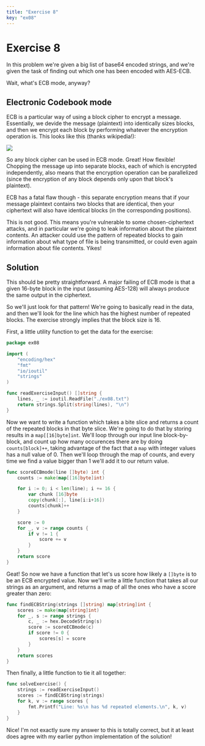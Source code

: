 ```yaml
---
title: "Exercise 8"
key: "ex08"
---
```


# Exercise 8

In this problem we're given a big list of base64 encoded strings, and we're
given the task of finding out which one has been encoded with AES-ECB.

Wait, what's ECB mode, anyway?

## Electronic Codebook mode

ECB is a particular way of using a block cipher to encrypt a message.
Essentially, we devide the message (plaintext) into identically sizes
blocks, and then we encrypt each block by performing whatever the
encryption operation is. This looks like this (thanks wikipedia!):

![](https://upload.wikimedia.org/wikipedia/commons/thumb/e/e6/ECB_decryption.svg/1202px-ECB_decryption.svg.png)

So any block cipher can be used in ECB mode. Great! How flexible! Chopping
the message up into separate blocks, each of which is encrypted
independently, also means that the encryption operation can be
parallelized (since the encryption of any block depends only upon that
block's plaintext).

ECB has a fatal flaw though - this separate encryption means that if your
message plaintext contains two blocks that are identical, then your
ciphertext will also have identical blocks (in the corresponding
positions).

This is not good. This means you're vulnerable to some chosen-ciphertext
attacks, and in particular we're going to leak information about the plaintext
contents. An attacker could use the pattern of repeated blocks to gain
information about what type of file is being transmitted, or could even again
information about file contents. Yikes!


## Solution

This should be pretty straightforward. A major failing of ECB mode is that a
given 16-byte block in the input (assuming AES-128) will always produce the
same output in the ciphertext.

So we'll just look for that pattern! We're going to basically read in the data,
and then we'll look for the line which has the highest number of repeated
blocks. The exercise strongly implies that the block size is 16.

First, a little utility function to get the data for the exercise:

```go
package ex08

import (
	"encoding/hex"
	"fmt"
	"io/ioutil"
	"strings"
)

func readExerciseInput() []string {
	lines, _ := ioutil.ReadFile("./ex08.txt")
	return strings.Split(string(lines), "\n")
}
```


Now we want to write a function which takes a bite slice and returns a count
of the repeated blocks in that byte slice. We're going to do that by storing results
in a `map[[16]byte]int`. We'll loop through our input line block-by-block, and count
up how many occurences there are by doing `counts[block]++`, taking advantage of the fact
that a `map` with integer values has a null value of 0. Then we'll loop through the map
of counts, and every time we find a value bigger than 1 we'll add it to our return value.

```go
func scoreECBmode(line []byte) int {
	counts := make(map[[16]byte]int)

	for i := 0; i < len(line); i += 16 {
		var chunk [16]byte
		copy(chunk[:], line[i:i+16])
		counts[chunk]++
	}

	score := 0
	for _, v := range counts {
		if v != 1 {
			score += v
		}
	}
	return score
}
```


Geat! So now we have a function that let's us score how likely a `[]byte` is to be an
ECB encrypted value. Now we'll write a little function that takes all our strings as
an argument, and returns a map of all the ones who have a score greater than zero:

```go
func findECBString(strings []string) map[string]int {
	scores := make(map[string]int)
	for _, s := range strings {
		c, _ := hex.DecodeString(s)
		score := scoreECBmode(c)
		if score != 0 {
			scores[s] = score
		}
	}
	return scores
}
```


Then finally, a little function to tie it all together:

```go
func solveExercise() {
	strings := readExerciseInput()
	scores := findECBString(strings)
	for k, v := range scores {
		fmt.Printf("Line: %s\n has %d repeated elements.\n", k, v)
	}
}
```


Nice! I'm not exactly sure my answer to this is totally correct, but it at
least does agree with my earlier python implementation of the solution!
